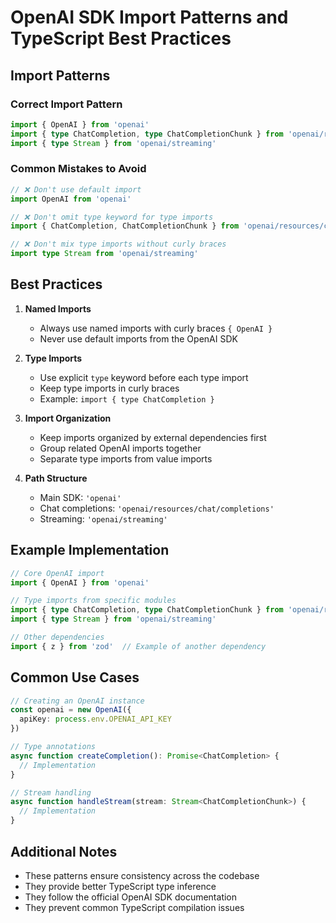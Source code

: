 # OpenAI SDK Import Patterns and TypeScript Best Practices

## Import Patterns

### Correct Import Pattern
```typescript
import { OpenAI } from 'openai'
import { type ChatCompletion, type ChatCompletionChunk } from 'openai/resources/chat/completions'
import { type Stream } from 'openai/streaming'
```

### Common Mistakes to Avoid
```typescript
// ❌ Don't use default import
import OpenAI from 'openai'

// ❌ Don't omit type keyword for type imports
import { ChatCompletion, ChatCompletionChunk } from 'openai/resources/chat/completions'

// ❌ Don't mix type imports without curly braces
import type Stream from 'openai/streaming'
```

## Best Practices

1. **Named Imports**
   - Always use named imports with curly braces `{ OpenAI }`
   - Never use default imports from the OpenAI SDK

2. **Type Imports**
   - Use explicit `type` keyword before each type import
   - Keep type imports in curly braces
   - Example: `import { type ChatCompletion }`

3. **Import Organization**
   - Keep imports organized by external dependencies first
   - Group related OpenAI imports together
   - Separate type imports from value imports

4. **Path Structure**
   - Main SDK: `'openai'`
   - Chat completions: `'openai/resources/chat/completions'`
   - Streaming: `'openai/streaming'`

## Example Implementation

```typescript
// Core OpenAI import
import { OpenAI } from 'openai'

// Type imports from specific modules
import { type ChatCompletion, type ChatCompletionChunk } from 'openai/resources/chat/completions'
import { type Stream } from 'openai/streaming'

// Other dependencies
import { z } from 'zod'  // Example of another dependency
```

## Common Use Cases

```typescript
// Creating an OpenAI instance
const openai = new OpenAI({
  apiKey: process.env.OPENAI_API_KEY
})

// Type annotations
async function createCompletion(): Promise<ChatCompletion> {
  // Implementation
}

// Stream handling
async function handleStream(stream: Stream<ChatCompletionChunk>) {
  // Implementation
}
```

## Additional Notes

- These patterns ensure consistency across the codebase
- They provide better TypeScript type inference
- They follow the official OpenAI SDK documentation
- They prevent common TypeScript compilation issues 